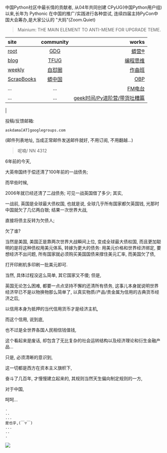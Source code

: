 中国Python社区中最长情的贡献者, 从04年共同创建 CPyUG(中国Python用户组)以来,长年为 Pythonic 在中国的推广/实践进行各种尝试, 连续四届主持PyCon中国大会筹办,是大家公认的 "大妈"(Zoom.Quiet)

> Mainium: THE MAIN ELEMENT TO ANTI-MEME FOR UPGRADE TEME.

| site | community | works |
| :-----| :----: | ----: |
| [root](http://zoomquiet.io/) | [GDG](https://blog.zhgdg.org/) | [蟒营®](https://doc.101.camp/) |
| [blog](https://blog.zoomquiet.io/pages/zoomquiet.html) | [TFUG](http://zh.tfug.world/) | [编程思维](https://py.101.camp/) |
| [weekly](http://weekly.pychina.org/) | [自怼圈](https://du.101.camp/) | [作曲班](https://mu.101.camp/) |
| [ScrapBooks](https://zoomquiet.io/collection.html) | [蟒中国](https://pychina.org/) | [OBP](https://zoomquiet.io/obp/index.html) |
| ... | ... | [FM电台](https://fm.101.camp/) |
| ... | ... | [geek时间/Py进阶营/带货吐糟篇](https://fm.101.camp/2020/geek2py-dama.html) 
 |


投稿/反馈邮箱:

    askdama[AT]googlegroups.com

(邮件列表地址, 
当成正常邮件发送邮件就好, 不用订阅, 不用翻越...)


> ​呢喃/ NN 4312



6年前的今天,

大英帝国终于偿还清了100年前的一战债务;

而早些时候,

2006年就已经还清了二战债务;
可见一战英国借了多少;
其实,

一战前,
英国是全球最大债权国,
也就是说,
全球几乎所有国家都欠英国钱,
光那时中国就欠了几亿两白银;
结果一次世界大战,

直接将债主反转为欠债人;

欠了谁?

当然是美国,
美国正是靠两次世界大战瞬间上位,
变成全球最大债权国,
而且更加聪明的是将这种债权用美元体系,
转嫁为更大的债务:
用美元价格和世界经济绑定,
要想经济不出问题,
所有国家就必须购买美国国债来撑住美元汇率,
而美国欠了债,

打开印刷机多印刷一批美元即可.


当然,
具体过程没这么简单,
其它国家又不傻;
但是,

英国无论怎么困难,
都要一点点坚持不懈的还清所有债务,
这事儿本身就说明世界经济早已不是以物换物那么简单了,
以真实物质/产品/贵金属为信用的古典货币经济之后,

以信用本身为抵押的当代信用货币才是经济主机,

而这个信用,
说到底,

也不过是全世界各国人民相信钱值钱,

这个看起来是废话,
却包含了无比复杂的社会运转结构以及经济理论和衍生金融产品...


只是,
必须清晰的意识到,

这一切都是西方在资本主义旗帜下,

奋斗了几百年,
才慢慢建立起来的,
其规则当然天生偏向制定规则的一方,

对于中国,

呵呵...




    .
    ..
    ...
    是也乎,(￣▽￣)
    ...
    ..
    .

![](http://ydlj.zoomquiet.top/ipic/2021-03-07-zq42-today-card-2103.008.jpeg)
